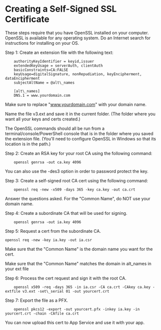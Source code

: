 # Creating a Self-Signed SSL Certificate

These steps require that you have OpenSSL installed on your computer. OpenSSL is available for any operating system. Do an Internet search for instructions for installing on your OS.

Step 1: Create an extension file with the following text:

```
    authorityKeyIdentifier = keyid,issuer
    extendedKeyUsage = serverAuth, clientAuth
    basicConstraints=CA:FALSE
    keyUsage=digitalSignature, nonRepudiation, keyEncipherment, dataEncipherment
    subjectAltName = @alt\_names

    [alt\_names]
    DNS.1 = www.yourdomain.com
```
Make sure to replace &quot;www.yourdomain.com&quot; with your domain name.

Name the file v3.ext and save it in the current folder. (The folder where you want all your keys and certs created.)

The OpenSSL commands should all be run from a terminal/console/PowerShell console that is in the folder where you saved the extension file. (You&#39;ll need to configure OpenSSL in Windows so that its location is in the path.)

Step 2: Create an RSA key for your root CA using the following command:

```
    openssl genrsa -out ca.key 4096
```

You can also use the -des3 option in order to password protect the key.

Step 3: Create a self-signed root CA cert using the following command:

```
    openssl req -new -x509 -days 365 -key ca.key -out ca.crt
```

Answer the questions asked. For the &quot;Common Name&quot;, do NOT use your domain name.

Step 4: Create a subordinate CA that will be used for signing.

```
    openssl genrsa -out ia.key 4096
```

Step 5: Request a cert from the subordinate CA.

```
openssl req -new -key ia.key -out ia.csr
```

Make sure that the &quot;Common Name&quot; is the domain name you want for the cert.

Make sure that the &quot;Common Name&quot; matches the domain in alt\_names in your ext file

Step 6: Process the cert request and sign it with the root CA.

```
    openssl x509 -req -days 365 -in ia.csr -CA ca.crt -CAkey ca.key -extfile v3.ext -set\_serial 01 -out yourcert.crt
```

Step 7: Export the file as a PFX.

```
    openssl pkcs12 -export -out yourcert.pfx -inkey ia.key -in yourcert.crt -chain -CAfile ca.crt
```

You can now upload this cert to App Service and use it with your app.

